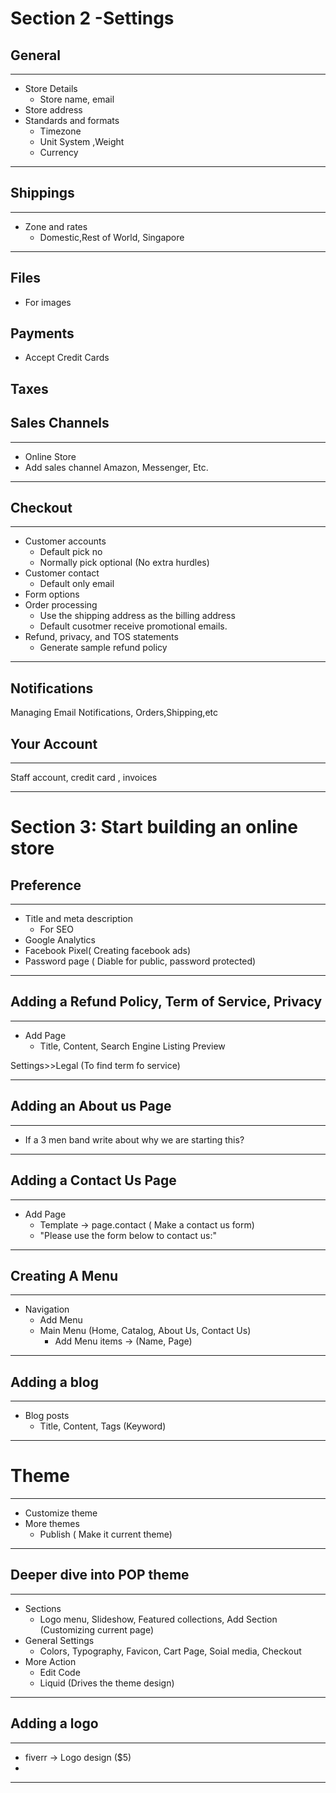 # Section 2 -Settings
## General
***
- Store Details
  - Store name, email
- Store address
- Standards and formats
  - Timezone
  - Unit System ,Weight
  - Currency
***

## Shippings
***
- Zone and rates
  - Domestic,Rest of World, Singapore
***

## Files
- For images

## Payments
- Accept Credit Cards

## Taxes
## Sales Channels
***
- Online Store
- Add sales channel Amazon, Messenger, Etc.
***
## Checkout
***
- Customer accounts
  - Default pick no
  - Normally pick optional (No extra hurdles)
- Customer contact
  - Default only email
- Form options
- Order processing
  - Use the shipping address as the billing address
  - Default cusotmer receive promotional emails.
- Refund, privacy, and TOS statements
  - Generate sample refund policy
***
## Notifications
Managing Email Notifications, Orders,Shipping,etc
## Your Account
***
Staff account, credit card , invoices
***

# Section 3: Start building an online store
## Preference
***
- Title and meta description
  - For SEO
- Google Analytics
- Facebook Pixel( Creating facebook ads)
- Password page ( Diable for public, password protected)
***
## Adding a Refund Policy, Term of Service, Privacy
***
- Add Page
  - Title, Content, Search Engine Listing Preview
  
Settings>>Legal (To find term fo service)
***

## Adding an About us Page
***
- If a 3 men band write about why we are starting this?
***

## Adding a Contact Us Page
***
- Add Page
  - Template -> page.contact ( Make a contact us form) 
  - "Please use the form below to contact us:" 
***

## Creating A Menu
***
- Navigation
  - Add Menu 
  - Main Menu (Home, Catalog, About Us, Contact Us)
    - Add Menu items -> (Name, Page)
***
## Adding a blog
***
- Blog posts
  - Title, Content, Tags (Keyword)
***

# Theme
***
- Customize theme
- More themes
  - Publish ( Make it current theme)
***

## Deeper dive into POP theme
***
- Sections
  - Logo menu, Slideshow, Featured collections, Add Section (Customizing current page)
- General Settings
  - Colors, Typography, Favicon, Cart Page, Soial media, Checkout
- More Action
  - Edit Code
  - Liquid (Drives the theme design)
***

## Adding a logo
***
- fiverr -> Logo design ($5)
- 

***
